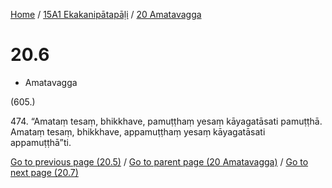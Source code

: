 
[Home](/) / [15A1 Ekakanipātapāḷi](...md) / [20 Amatavagga](../15A1/20.md)

# 20.6

* Amatavagga

(605.)

474\. “Amataṃ tesaṃ, bhikkhave, pamuṭṭhaṃ yesaṃ kāyagatāsati pamuṭṭhā. Amataṃ tesaṃ, bhikkhave, appamuṭṭhaṃ yesaṃ kāyagatāsati appamuṭṭhā”ti.

[Go to previous page (20.5)](20.5.md) / [Go to parent page (20 Amatavagga)](../15A1/20.md) / [Go to next page (20.7)](20.7.md)


